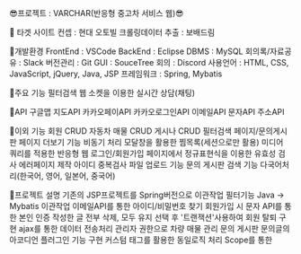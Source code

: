 😎프로젝트 : VARCHAR(반응형 중고차 서비스 웹)😎

💠 타겟 사이트
컨셉 : 현대 오토빌
크롤링데이터 추출 : 보배드림

💠개발환경
FrontEnd : VSCode
BackEnd : Eclipse
DBMS : MySQL
회의록/자료공유 : Slack
버전관리 : Git
GUI : SouceTree
회의 : Discord
사용언어 : HTML, CSS, JavaScript, jQuery, Java, JSP
프레임워크 : Spring, Mybatis

💠주요 기능
필터검색
웹 소켓을 이용한 실시간 상담(채팅)

💠API
구글맵 지도API
카카오페이API
카카오로그인API
이메일API
문자API
주소API

💠이외 기능
회원 CRUD
자동차 매물 CRUD
게시나 CRUD
필터검색 페이지/문의게시판 페이지 더보기 기능 비동기 처리
모달창을 활용한 찜목록(세션으로만 활용)
미디어 쿼리를 적용한 반응형 웹
로그인/회원가입 페이지에서 정규표현식을 이용한 유효성 검사
에러페이지 제작
아이디 중복검사
파일 업로드 기능
문의 게시판 검색 기능
다국어처리(한국어, 영어, 일본어, 중국어)

💠프로젝트 설명
기존의 JSP프로젝트를 Spring버전으로 이관작업
필터기능 Java → Mybatis 이관작업
이메일API를 통한 아이디/비밀번호 찾기
회원가입 시 문자 API를 통한 본인 인증
작성한 글 전부 삭제, 모두 유지 선택 후 '트랜잭션'사용하여 회원 탈퇴 구현
ajax를 통한 데이터 전송처리
관리자 권한으로 차량 매물 관리
문의 게시판 문의글의 아코디언 플러그인 기능 구현
커스텀 태그를 활용한 동일로직 처리
Scope를 통한 
